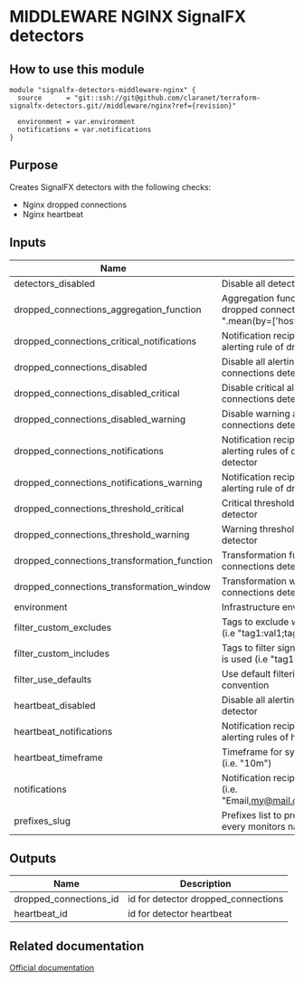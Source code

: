 # MIDDLEWARE NGINX SignalFX detectors

## How to use this module

```hcl
module "signalfx-detectors-middleware-nginx" {
  source      = "git::ssh://git@github.com/claranet/terraform-signalfx-detectors.git//middleware/nginx?ref={revision}"

  environment = var.environment
  notifications = var.notifications
}

```

## Purpose

Creates SignalFX detectors with the following checks:

- Nginx dropped connections
- Nginx heartbeat

## Inputs

| Name | Description | Type | Default | Required |
|------|-------------|------|---------|:-----:|
| detectors\_disabled | Disable all detectors in this module | `bool` | `false` | no |
| dropped\_connections\_aggregation\_function | Aggregation function and group by for dropped connections detector (i.e. ".mean(by=['host']).") | `string` | `""` | no |
| dropped\_connections\_critical\_notifications | Notification recipients semicolon for critical alerting rule of dropped connections detector | `string` | `""` | no |
| dropped\_connections\_disabled | Disable all alerting rules for dropped connections detector | `bool` | n/a | yes |
| dropped\_connections\_disabled\_critical | Disable critical alerting rule for dropped connections detector | `bool` | n/a | yes |
| dropped\_connections\_disabled\_warning | Disable warning alerting rule for dropped connections detector | `bool` | n/a | yes |
| dropped\_connections\_notifications | Notification recipients semicolon for every alerting rules of dropped connections detector | `string` | `""` | no |
| dropped\_connections\_notifications\_warning | Notification recipients semicolon for warning alerting rule of dropped connections detector | `string` | `""` | no |
| dropped\_connections\_threshold\_critical | Critical threshold for dropped connections detector | `number` | `1` | no |
| dropped\_connections\_threshold\_warning | Warning threshold for dropped connections detector | `number` | `0` | no |
| dropped\_connections\_transformation\_function | Transformation function for dropped connections detector (mean, min, max) | `string` | `"min"` | no |
| dropped\_connections\_transformation\_window | Transformation window for dropped connections detector (i.e. 5m, 20m, 1h, 1d) | `string` | `"5m"` | no |
| environment | Infrastructure environment | `string` | n/a | yes |
| filter\_custom\_excludes | Tags to exclude when using custom filtering (i.e "tag1:val1;tag2:val2") | `string` | `""` | no |
| filter\_custom\_includes | Tags to filter signals on when custom filtering is used (i.e "tag1:val1;tag2:val2") | `string` | `""` | no |
| filter\_use\_defaults | Use default filtering which follows tagging convention | `bool` | `true` | no |
| heartbeat\_disabled | Disable all alerting rules for heartbeat detector | `bool` | n/a | yes |
| heartbeat\_notifications | Notification recipients semicolon for every alerting rules of heartbeat detector | `string` | `""` | no |
| heartbeat\_timeframe | Timeframe for system not reporting detector (i.e. "10m") | `string` | `"20m"` | no |
| notifications | Notification recipients semicolon separated (i.e. "Email,my@mail.com;PagerDuty,credentialId") | `string` | n/a | yes |
| prefixes\_slug | Prefixes list to prepend between brackets on every monitors names before environment | `list` | `[]` | no |

## Outputs

| Name | Description |
|------|-------------|
| dropped\_connections\_id | id for detector dropped\_connections |
| heartbeat\_id | id for detector heartbeat |

## Related documentation

[Official documentation](https://docs.signalfx.com/en/latest/integrations/integrations-reference/integrations.nginx.html)
